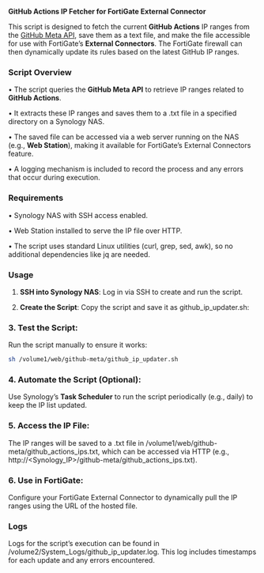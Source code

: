 **GitHub Actions IP Fetcher for FortiGate External Connector**

This script is designed to fetch the current **GitHub Actions** IP ranges from the [GitHub Meta API](https://api.github.com/meta), save them as a text file, and make the file accessible for use with FortiGate’s **External Connectors**. The FortiGate firewall can then dynamically update its rules based on the latest GitHub IP ranges.

### **Script Overview**

•	The script queries the **GitHub Meta API** to retrieve IP ranges related to **GitHub Actions**.

•	It extracts these IP ranges and saves them to a .txt file in a specified directory on a Synology NAS.

•	The saved file can be accessed via a web server running on the NAS (e.g., **Web Station**), making it available for FortiGate’s External Connectors feature.

•	A logging mechanism is included to record the process and any errors that occur during execution.

### **Requirements**

•	Synology NAS with SSH access enabled.

•	Web Station installed to serve the IP file over HTTP.

•	The script uses standard Linux utilities (curl, grep, sed, awk), so no additional dependencies like jq are needed.

### **Usage**

1.	**SSH into Synology NAS**: Log in via SSH to create and run the script.

2.	**Create the Script**: Copy the script and save it as github_ip_updater.sh:

### 3.	**Test the Script**:

Run the script manually to ensure it works:

```bash
sh /volume1/web/github-meta/github_ip_updater.sh
```

### 4.	**Automate the Script** (Optional):

Use Synology’s **Task Scheduler** to run the script periodically (e.g., daily) to keep the IP list updated.

### 5.	**Access the IP File**:

The IP ranges will be saved to a .txt file in /volume1/web/github-meta/github_actions_ips.txt, which can be accessed via HTTP (e.g., http://<Synology_IP>/github-meta/github_actions_ips.txt).

### 6.	**Use in FortiGate**:

Configure your FortiGate External Connector to dynamically pull the IP ranges using the URL of the hosted file.

### **Logs**

Logs for the script’s execution can be found in /volume2/System_Logs/github_ip_updater.log. This log includes timestamps for each update and any errors encountered.
